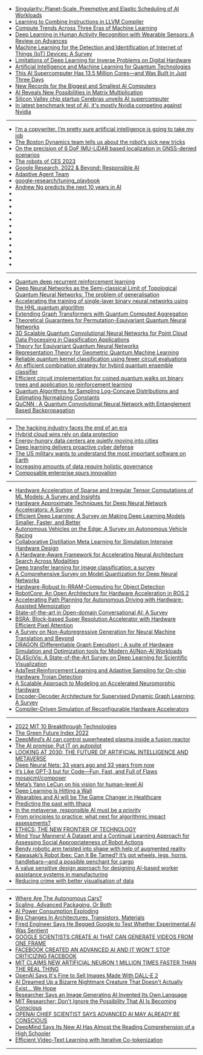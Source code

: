 - [Singularity: Planet-Scale, Preemptive and Elastic Scheduling of AI Workloads](https://arxiv.org/pdf/2202.07848v2.pdf)
- [Learning to Combine Instructions in LLVM Compiler](https://arxiv.org/pdf/2202.12379v1.pdf)
- [Compute Trends Across Three Eras of Machine Learning](https://arxiv.org/pdf/2202.05924v1.pdf)
- [Deep Learning in Human Activity Recognition with Wearable Sensors: A Review on Advances](https://arxiv.org/pdf/2111.00418v5.pdf)
- [Machine Learning for the Detection and Identification of Internet of Things (IoT) Devices: A Survey](https://arxiv.org/pdf/2101.10181v1.pdf)
- [Limitations of Deep Learning for Inverse Problems on Digital Hardware](https://arxiv.org/pdf/2202.13490.pdf)
- [Artificial Intelligence and Machine Learning for Quantum Technologies](https://arxiv.org/pdf/2208.03836.pdf)
- [This AI Supercomputer Has 13.5 Million Cores—and Was Built in Just Three Days](https://cur.at/aAztXko?m=web)
- [New Records for the Biggest and Smallest AI Computers](https://cur.at/46ZN8QA?m=web)
- [AI Reveals New Possibilities in Matrix Multiplication](https://cur.at/opvv6S?m=web)
- [Silicon Valley chip startup Cerebras unveils AI supercomputer](https://cur.at/WuSZgEv?m=web)
- [In latest benchmark test of AI, it's mostly Nvidia competing against Nvidia](https://cur.at/YJBmI6E?m=web)

--------------
- [I’m a copywriter. I’m pretty sure artificial intelligence is going to take my job](https://cur.at/ORsFje5?m=web)
- [The Boston Dynamics team tells us about the robot’s sick new tricks](https://cur.at/zPPeGgs?m=web)
- [On the precision of 6 DoF IMU-LiDAR based localization in GNSS-denied scenarios](https://cur.at/lZyofWl?m=web)
- [The robots of CES 2023](https://cur.at/gAdlP3R?m=web)
- [Google Research, 2022 & Beyond: Responsible AI](https://cur.at/y6r5AZt?m=web)
- [Adaptive Agent Team](https://cur.at/MED3ZGq?m=web)
- [google-research/tuning_playbook](https://cur.at/eSwmspT?m=web)
- [Andrew Ng predicts the next 10 years in AI](https://cur.at/wnsku91?m=web)
- []()
- []()
- []()
- []()
- []()
- []()
- []()
- []()
- []()
- []()
- []()
- []()


-----------------
- [Quantum deep recurrent reinforcement learning](https://arxiv.org/pdf/2210.14876.pdf)
- [Deep Neural Networks as the Semi-classical Limit of Topological Quantum Neural Networks: The problem of generalisation](https://arxiv.org/abs/2210.13741)
- [Accelerating the training of single-layer binary neural networks using the HHL quantum algorithm](https://arxiv.org/abs/2210.12707)
- [Extending Graph Transformers with Quantum Computed Aggregation](https://arxiv.org/abs/2210.10610)
- [Theoretical Guarantees for Permutation-Equivariant Quantum Neural Networks](https://arxiv.org/abs/2210.09974)
- [3D Scalable Quantum Convolutional Neural Networks for Point Cloud Data Processing in Classification Applications](http://arxiv.org/abs/2210.09728)
- [Theory for Equivariant Quantum Neural Networks](https://arxiv.org/abs/2210.08566)
- [Representation Theory for Geometric Quantum Machine Learning](https://arxiv.org/abs/2210.07980)
- [Reliable quantum kernel classification using fewer circuit evaluations](https://arxiv.org/abs/2210.06971)
- [An efficient combination strategy for hybird quantum ensemble classifier](https://arxiv.org/abs/2210.06785)
- [Efficient circuit implementation for coined quantum walks on binary trees and application to reinforcement learning](https://arxiv.org/abs/2210.06784)
- [Quantum Algorithms for Sampling Log-Concave Distributions and Estimating Normalizing Constants](https://arxiv.org/abs/2210.06539)
- [QuCNN : A Quantum Convolutional Neural Network with Entanglement Based Backpropagation](https://arxiv.org/abs/2210.05443)


----------
- [The hacking industry faces the end of an era](https://www.technologyreview.com/2022/06/27/1054884/the-hacking-industry-faces-the-end-of-an-era/)
- [Hybrid cloud wins rely on data protection](https://www.technologyreview.com/2022/09/26/1059641/hybrid-cloud-wins-rely-on-data-protection/)
- [Energy-hungry data centers are quietly moving into cities](https://www.technologyreview.com/2022/06/22/1053889/city-server-farms-energy/)
- [Deep learning delivers proactive cyber defense](https://www.technologyreview.com/2022/07/20/1056140/deep-learning-delivers-proactive-cyber-defense/)
- [The US military wants to understand the most important software on Earth](https://www.technologyreview.com/2022/07/14/1055894/us-military-sofware-linux-kernel-open-source/)
- [Increasing amounts of data require holistic governance](https://www.technologyreview.com/2022/07/11/1055450/increasing-amounts-of-data-require-holistic-governance/)
- [Composable enterprise spurs innovation](https://www.technologyreview.com/2022/06/30/1055126/composable-enterprise-spurs-innovation/)

-------------
- [Hardware Acceleration of Sparse and Irregular Tensor Computations of ML Models: A Survey and Insights](https://arxiv.org/pdf/2007.00864.pdf)
- [Hardware Approximate Techniques for Deep Neural Network Accelerators: A Survey](https://arxiv.org/pdf/2203.08737.pdf)
- [Efficient Deep Learning: A Survey on Making Deep Learning Models Smaller, Faster, and Better](https://arxiv.org/pdf/2106.08962.pdf)
- [Autonomous Vehicles on the Edge: A Survey on Autonomous Vehicle Racing](https://arxiv.org/pdf/2202.07008.pdf)
- [Collaborative Distillation Meta Learning for Simulation Intensive Hardware Design](https://arxiv.org/pdf/2205.13225.pdf)
- [A Hardware-Aware Framework for Accelerating Neural Architecture Search Across Modalities](https://arxiv.org/pdf/2205.10358.pdf)
- [Deep transfer learning for image classification: a survey](https://arxiv.org/pdf/2205.09904.pdf)
- [A Comprehensive Survey on Model Quantization for Deep Neural Networks](https://arxiv.org/ftp/arxiv/papers/2205/2205.07877.pdf)
- [Hardware-Robust In-RRAM-Computing for Object Detection](https://arxiv.org/pdf/2205.03996.pdf)
- [RobotCore: An Open Architecture for Hardware Acceleration in ROS 2](https://arxiv.org/pdf/2205.03929.pdf)
- [Accelerating Path Planning for Autonomous Driving with Hardware-Assisted Memoization](https://arxiv.org/pdf/2205.02754.pdf)
- [State-of-the-art in Open-domain Conversational AI: A Survey](https://arxiv.org/pdf/2205.00965.pdf)
- [BSRA: Block-based Super Resolution Accelerator with Hardware Efficient Pixel Attention](https://arxiv.org/pdf/2205.00777.pdf)
- [A Survey on Non-Autoregressive Generation for Neural Machine Translation and Beyond](https://arxiv.org/pdf/2204.09269.pdf)
- [DRAGON (Differentiable Graph Execution) : A suite of Hardware Simulation and Optimization tools for Modern AI/Non-AI Workloads](https://arxiv.org/pdf/2204.06676.pdf)
- [DL4SciVis: A State-of-the-Art Survey on Deep Learning for Scientific Visualization](https://arxiv.org/pdf/2204.06504.pdf)
- [AdaTest:Reinforcement Learning and Adaptive Sampling for On-chip Hardware Trojan Detection](https://arxiv.org/pdf/2204.06117.pdf)
- [A Scalable Approach to Modeling on Accelerated Neuromorphic Hardware](https://arxiv.org/ftp/arxiv/papers/2203/2203.11102.pdf)
- [Encoder-Decoder Architecture for Supervised Dynamic Graph Learning: A Survey](https://arxiv.org/pdf/2203.10480.pdf)
- [Compiler-Driven Simulation of Reconfigurable Hardware Accelerators](https://arxiv.org/pdf/2202.00739.pdf)
----------


- [2022 MIT 10 Breakthrough Technologies](technologyreview.com/2022/02/23/1045416/10-breakthrough-technologies-2022/)
- [The Green Future Index 2022](https://www.technologyreview.com/2022/03/24/1048253/the-green-future-index-2022/)
- [DeepMind’s AI can control superheated plasma inside a fusion reactor ](technologyreview.com/2022/02/16/1045470/deepminds-ai-can-control-superheated-plasma-inside-a-fusion-reactor/)
- [The AI promise: Put IT on autopilot](https://www.technologyreview.com/2022/02/28/1046516/the-ai-promise-put-it-on-autopilot/)
- [LOOKING AT 2030: THE FUTURE OF ARTIFICIAL INTELLIGENCE AND METAVERSE](https://www.analyticsinsight.net/looking-at-2030-the-future-of-artificial-intelligence-and-metaverse/)
- [Deep Neural Nets: 33 years ago and 33 years from now](https://karpathy.github.io/2022/03/14/lecun1989/)
- [It’s Like GPT-3 but for Code—Fun, Fast, and Full of Flaws](https://www.wired.com/story/openai-copilot-autocomplete-for-code/)
- [mosaicml/composer](https://github.com/mosaicml/composer)
- [Meta’s Yann LeCun on his vision for human-level AI](https://bdtechtalks.com/2022/03/07/yann-lecun-ai-self-supervised-learning/)
- [Deep Learning Is Hitting a Wall](https://nautil.us/deep-learning-is-hitting-a-wall-14467/)
- [Wearables and AI will be The Game Changer in Healthcare](https://digitalsalutem.com/wearables-and-ai-in-healthcare/)
- [Predicting the past with Ithaca](https://deepmind.com/blog/article/Predicting-the-past-with-Ithaca)
- [In the metaverse, responsible AI must be a priority](https://techcrunch.com/2022/03/04/in-the-metaverse-responsible-ai-must-be-a-priority/)
- [From principles to practice: what next for algorithmic impact assessments?](https://www.adalovelaceinstitute.org/event/what-next-for-algorithmic-impact-assessments/)
- [ETHICS: THE NEW FRONTIER OF TECHNOLOGY](https://events.vtools.ieee.org/m/304459)
- [Mind Your Manners! A Dataset and a Continual Learning Approach for Assessing Social Appropriateness of Robot Actions](https://www.frontiersin.org/articles/10.3389/frobt.2022.669420/)
- [Bendy robotic arm twisted into shape with help of augmented reality](https://techxplore.com/news/2022-03-bendy-robotic-arm-augmented-reality.html)
- [Kawasaki’s Robot Ibex: Can It Be Tamed? It’s got wheels, legs, horns, handlebars—and a possible penchant for cargo](https://spectrum.ieee.org/kawasaki-robotics-bex)
- [A value sensitive design approach for designing AI-based worker assistance systems in manufacturing](https://www.sciencedirect.com/science/article/pii/S1877050922002575)
- [Reducing crime with better visualisation of data](artificialintelligence-news.com/2022/03/16/reducing-crime-with-better-visualisation-of-data/)

--------------
- [Where Are The Autonomous Cars?](https://semiengineering.com/where-are-the-autonomous-cars/)
- [Scaling, Advanced Packaging, Or Both](https://semiengineering.com/scaling-advanced-packaging-or-both/)
- [AI Power Consumption Exploding](https://semiengineering.com/ai-power-consumption-exploding/)
- [Big Changes In Architectures, Transistors, Materials](https://semiengineering.com/big-changes-in-architectures-transistors-materials/)
- [Fired Engineer Says He Begged Google to Test Whether Experimental AI Was Sentient](https://futurism.com/engineer-begged-google-test-experimental-ai-sentient)
- [GOOGLE SCIENTISTS CREATE AI THAT CAN GENERATE VIDEOS FROM ONE FRAME](https://futurism.com/the-byte/google-deepmind-video-single-frame)
- [FACEBOOK CREATED AN ADVANCED AI AND IT WON'T STOP CRITICIZING FACEBOOK](https://futurism.com/the-byte/facebook-ai-criticizing-facebook)
- [MIT CLAIMS NEW ARTIFICIAL NEURON 1 MILLION TIMES FASTER THAN THE REAL THING](https://futurism.com/the-byte/mit-claims-artificial-neuron-1-million-times-faster-real-thing)
- [OpenAI Says It's Fine to Sell Images Made With DALL-E 2](https://futurism.com/openai-sell-images-dall-e)
- [AI Dreamed Up a Bizarre Nightmare Creature That Doesn't Actually Exist... We Hope](https://futurism.com/ai-nightmare-crungus)
- [Researcher Says an Image Generating AI Invented Its Own Language](https://futurism.com/researcher-image-generating-ai-invented-language)
- [MIT Researcher: Don't Ignore the Possibility That AI Is Becoming Conscious](https://futurism.com/mit-researcher-conscious-ai)
- [OPENAI CHIEF SCIENTIST SAYS ADVANCED AI MAY ALREADY BE CONSCIOUS](https://futurism.com/the-byte/openai-already-sentient)
- [DeepMind Says Its New AI Has Almost the Reading Comprehension of a High Schooler](https://futurism.com/deepmind-ai-reading-comprehension)
- [Efficient Video-Text Learning with Iterative Co-tokenization](https://ai.googleblog.com/2022/08/efficient-video-text-learning-with.html)

----------------
